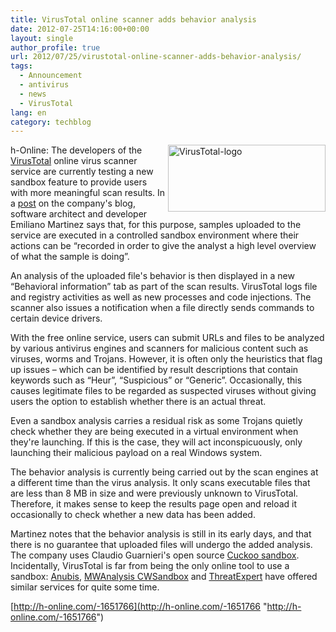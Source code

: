```yaml
---
title: VirusTotal online scanner adds behavior analysis
date: 2012-07-25T14:16:00+00:00
layout: single
author_profile: true
url: 2012/07/25/virustotal-online-scanner-adds-behavior-analysis/
tags:
  - Announcement
  - antivirus
  - news
  - VirusTotal
lang: en
category: techblog
---
```

<a href="http://lh5.ggpht.com/-JN7a_qRtjw8/UA_4uoKn_zI/AAAAAAAAGl0/751-1KLyXu0/s1600-h/VirusTotal-logo%25255B2%25255D.png" target="_blank"><img title="VirusTotal-logo" border="0" alt="VirusTotal-logo" align="right" src="http://lh4.ggpht.com/-_OC-wz-iq2Y/UA_4wrKiZyI/AAAAAAAAGl8/Rb3JEynawXw/VirusTotal-logo_thumb.png?imgmax=800" width="252" height="107" /></a>h-Online: The developers of the [VirusTotal](https://www.virustotal.com/) online virus scanner service are currently testing a new sandbox feature to provide users with more meaningful scan results. In a [post](http://blog.virustotal.com/2012/07/virustotal-behavioural-information.html) on the company's blog, software architect and developer Emiliano Martinez says that, for this purpose, samples uploaded to the service are executed in a controlled sandbox environment where their actions can be &#8220;recorded in order to give the analyst a high level overview of what the sample is doing&#8221;. 

An analysis of the uploaded file's behavior is then displayed in a new &#8220;Behavioral information&#8221; tab as part of the scan results. VirusTotal logs file and registry activities as well as new processes and code injections. The scanner also issues a notification when a file directly sends commands to certain device drivers. 

With the free online service, users can submit URLs and files to be analyzed by various antivirus engines and scanners for malicious content such as viruses, worms and Trojans. However, it is often only the heuristics that flag up issues – which can be identified by result descriptions that contain keywords such as &#8220;Heur&#8221;, &#8220;Suspicious&#8221; or &#8220;Generic&#8221;. Occasionally, this causes legitimate files to be regarded as suspected viruses without giving users the option to establish whether there is an actual threat. 

Even a sandbox analysis carries a residual risk as some Trojans quietly check whether they are being executed in a virtual environment when they're launching. If this is the case, they will act inconspicuously, only launching their malicious payload on a real Windows system. 

The behavior analysis is currently being carried out by the scan engines at a different time than the virus analysis. It only scans executable files that are less than 8 MB in size and were previously unknown to VirusTotal. Therefore, it makes sense to keep the results page open and reload it occasionally to check whether a new data has been added. 

Martinez notes that the behavior analysis is still in its early days, and that there is no guarantee that uploaded files will undergo the added analysis. The company uses Claudio Guarnieri's open source [Cuckoo sandbox](http://www.cuckoosandbox.org/). Incidentally, VirusTotal is far from being the only online tool to use a sandbox: [Anubis](http://anubis.iseclab.org/?action=advanced_form), [MWAnalysis CWSandbox](http://mwanalysis.org/?site=1&page=submit) and [ThreatExpert](http://www.threatexpert.com/submit.aspx) have offered similar services for quite some time. 

[http://h-online.com/-1651766](http://h-online.com/-1651766 "http://h-online.com/-1651766")
